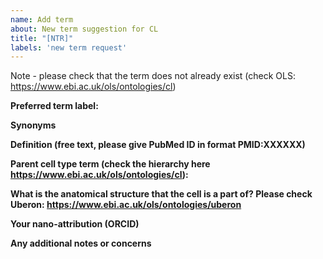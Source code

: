 ```yaml
---
name: Add term
about: New term suggestion for CL
title: "[NTR]"
labels: 'new term request'
---
```


Note - please check that the term does not already exist (check OLS: https://www.ebi.ac.uk/ols/ontologies/cl)

**Preferred term label:**


**Synonyms**


**Definition (free text, please give PubMed ID in format PMID:XXXXXX)**


**Parent cell type term (check the hierarchy here https://www.ebi.ac.uk/ols/ontologies/cl):**


**What is the anatomical structure that the cell is a part of? Please check Uberon: https://www.ebi.ac.uk/ols/ontologies/uberon**


**Your nano-attribution (ORCID)**


**Any additional notes or concerns**


